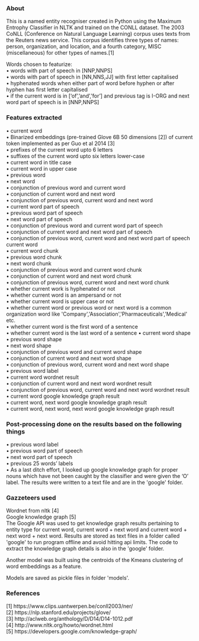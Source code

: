 <h3> About</h3>

This is a named entity recogniser created in Python using the Maximum Entrophy Classifier in NLTK and trained on the CONLL dataset. The 2003 CoNLL (Conference on Natural Language Learning) corpus uses texts from the Reuters news service. This corpus identifies three types of names: person, organization, and location, and a fourth category, MISC (miscellaneous) for other types of names.[1]

Words chosen to featurize:   
• words with part of speech in [NNP,NNPS]<br />
• words with part of speech in [NN,NNS,JJ] with first letter capitalised<br />
• hyphenated words when either part of word before hyphen or after hyphen has first letter capitalised<br /> 
• if the current word is in [‘of’,’and’,’for’] and previous tag is I-ORG and next word part of speech is in [NNP,NNPS]

<h3>Features extracted</h3>
• current word<br />
• Binarized embeddings (pre-trained Glove 6B 50 dimensions [2]) of current token implemented as per Guo et al 2014 [3]<br />
• prefixes of the current word upto 6 letters<br />
• suffixes of the current word upto six letters lower-case<br /> 
• current word in title case<br /> 
• current word in upper case<br />
• previous word<br />
• next word<br />
• conjunction of previous word and current word<br />
• conjunction of current word and next word<br /> 
• conjunction of previous word, current word and next word<br />
• current word part of speech<br />
• previous word part of speech<br />
• next word part of speech<br />
• conjunction of previous word and current word part of speech<br />
• conjunction of current word and next word part of speech<br />
• conjunction of previous word, current word and next word part of speech current word<br />
• current word chunk<br />
• previous word chunk<br />
• next word chunk<br />
• conjunction of previous word and current word chunk<br />
• conjunction of current word and next word chunk<br />
• conjunction of previous word, current word and next word chunk<br />
• whether current work is hyphenated or not<br />
• whether current word is an ampersand or not<br />
• whether current word is upper case or not<br /> 
• whether current word or previous word or next word is a common organization word like 'Company','Association','Pharmaceuticals','Medical' etc.<br />
• whether current word is the first word of a sentence<br />
• whether current word is the last word of a sentence  
• current word shape<br />
• previous word shape<br />
• next word shape<br />
• conjunction of previous word and current word shape<br />
• conjunction of current word and next word shape<br />
• conjunction of previous word, current word and next word shape<br />
• previous word label<br />
• current word wordnet result<br />
• conjunction of current word and next word wordnet result<br /> 
• conjunction of previous word, current word and next word wordnet result<br />
• current word google knowledge graph result<br />
• current word, next word google knowledge graph result<br />
• current word, next word, next word google knowledge graph result<br />

<h3>Post-processing done on the results based on the following things</h3>
• previous word label<br />
• previous word part of speech<br />
• next word part of speech<br />
• previous 25 words’ labels<br />
• As a last ditch effort, I looked up google knowledge graph for proper nouns which have not been caught by the classifier and were given the ‘O’ label. The results were written to a text file and are in the 'google' folder.

<h3>Gazzeteers used</h3>
Wordnet from nltk [4]<br />
Google knowledge graph [5]<br />
The Google API was used to get knowledge graph results pertaining to entity type for current word, current word + next word and current word + next word + next word. Results are stored as text files in a folder called 'google' to run program offline and avoid hitting api limits. The code to extract the knowledge graph details is also in the 'google' folder. 

Another model was built using the centroids of the Kmeans clustering of word embeddings as a feature. 

Models are saved as pickle files in folder 'models'.

<h3>References</h3>
[1] https://www.clips.uantwerpen.be/conll2003/ner/<br />
[2] https://nlp.stanford.edu/projects/glove/<br />
[3] http://aclweb.org/anthology/D/D14/D14-1012.pdf<br />
[4] http://www.nltk.org/howto/wordnet.html<br />
[5] https://developers.google.com/knowledge-graph/
